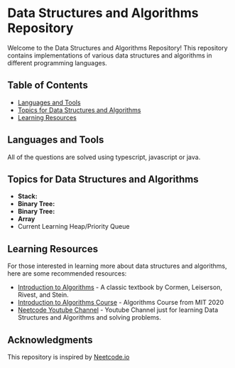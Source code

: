 # Data Structures and Algorithms Repository

Welcome to the Data Structures and Algorithms Repository! This repository contains implementations of various data structures and algorithms in different programming languages.

## Table of Contents

- [Languages and Tools](#languages-and-tools)
- [Topics for Data Structures and Algorithms](#Topics-for-Data-Structures-and-Algorithms)
- [Learning Resources](#learning-resources)

## Languages and Tools

All of the questions are solved using typescript, javascript or java. 


## Topics for Data Structures and Algorithms

- **Stack:**
- **Binary Tree:**
- **Binary Tree:**
- **Array**
- Current Learning Heap/Priority Queue
  
## Learning Resources

For those interested in learning more about data structures and algorithms, here are some recommended resources:

- [Introduction to Algorithms](https://mitpress.mit.edu/books/introduction-algorithms) - A classic textbook by Cormen, Leiserson, Rivest, and Stein.
- [Introduction to Algorithms Course](https://ocw.mit.edu/courses/6-006-introduction-to-algorithms-spring-2020/) - Algorithms Course from MIT 2020
- [Neetcode Youtube Channel](https://www.youtube.com/@NeetCode) - Youtube Channel just for learning Data Structures and Algorithms and solving problems.

## Acknowledgments
This repository is inspired by [Neetcode.io](https://neetcode.io)
